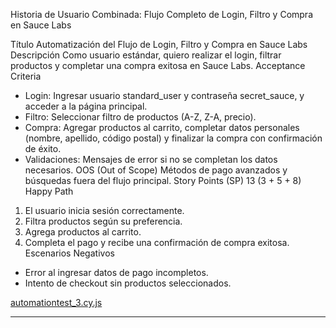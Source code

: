Historia de Usuario Combinada: Flujo Completo de Login, Filtro y Compra en Sauce Labs

Título
Automatización del Flujo de Login, Filtro y Compra en Sauce Labs
Descripción
Como usuario estándar, quiero realizar el login, filtrar productos y completar una compra exitosa en Sauce Labs.
Acceptance Criteria
- Login: Ingresar usuario standard_user y contraseña secret_sauce, y acceder a la página principal.
- Filtro: Seleccionar filtro de productos (A-Z, Z-A, precio).
- Compra: Agregar productos al carrito, completar datos personales (nombre, apellido, código postal) y finalizar la compra con confirmación de éxito.
- Validaciones: Mensajes de error si no se completan los datos necesarios.
OOS (Out of Scope)
Métodos de pago avanzados y búsquedas fuera del flujo principal.
Story Points (SP)
13 (3 + 5 + 8)
Happy Path
1. El usuario inicia sesión correctamente.
2. Filtra productos según su preferencia.
3. Agrega productos al carrito.
4. Completa el pago y recibe una confirmación de compra exitosa.
Escenarios Negativos
- Error al ingresar datos de pago incompletos.
- Intento de checkout sin productos seleccionados.


[automationtest_3.cy.js](https://github.com/gonzalopetenarqa/Repositorio-QA-Automation/blob/main/cypress/e2e/automationtest_3.cy.js)

-------------------------------------------------------------------------------------------------------------------------
